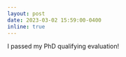 ```yaml
---
layout: post
date: 2023-03-02 15:59:00-0400
inline: true
---
```


I passed my PhD qualifying evaluation!

